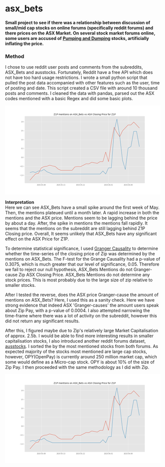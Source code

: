 # asx_bets
#### Small project to see if there was a relationship between discussion of small/mid cap stocks on online forums (specifically reddit forums) and there prices on the ASX Market. On several stock market forums online, some users are accused of [Pumping and Dumping](https://en.wikipedia.org/wiki/Pump_and_dump) stocks, artificially inflating the price.

### Method
I chose to use reddit user posts and comments from the subreddits, ASX_Bets and ausstocks. Fortunately, Reddit have a free API which does not have too hard usage restrictions. I wrote a small python script that pulled the post data accompanied with other features such as the user, time of posting and date. This script created a CSV file with around 10 thousand posts and comments. I cleaned the data with pandas, parsed out the ASX codes mentioned with a basic Regex and did some basic plots.

![img](/zip_asx_bets_vs_asx_price.png)

**Interpretation**<br>
Here we can see ASX_Bets have a small spike around the first week of May. Then, the mentions plateued until a month later. A rapid increase in both the mentions and the ASX price. Mentions seem to be lagging behind the price by about a day. After, the spike in mentions the mentions fall rapidly. It seems that the mentions on the subreddit are still lagging behind Z1P Closing price. Overall, It seems unlikely that ASX_Bets have any significant effect on the ASX Price for Z1P.

To determine statistical significance, I used [Granger Causality](https://en.wikipedia.org/wiki/Granger_causality) to determine whether the time-series of the closing price of Zip was determined by the mentions on ASX_Bets. The F-test for the Grange Causality had a p-value of 0.3075, which is much greater that our level of significance, 0.05. Therefore we fail to reject our null hypothesis, ASX_Bets Mentions do not Granger-cause Zip ASX Closing Price. ASX_Bets Mentions do not determine any stock prices. This is most probably due to the large size of zip relative to smaller stocks.

After I tested the reverse, does the ASX price Granger-cause the amount of mentions on ASX_Bets? Here, I used this as a sanity check. Here we have strong evidence that indeed ASX 'Granger-causes' the amount users speak about Zip Pay, with a p-value of 0.0004. I also attempted narrowing the time-frame where there was a lot of activity on the subreddit, however this did not return any significant results.

After this, I figured maybe due to Zip's relatively large Market Capitalisation of approx. 2.5b. I would be able to find more interesting results in smaller capitalisation stocks, I also introduced another reddit forums dataset, [ausstocks](https://www.reddit.com/r/ausstocks/wiki/index). I sorted the by the most mentioned stocks from both forums. As expected majority of the stocks most mentioned are large cap stocks, however, OPY(OpenPay) is currently around 250 million market cap, which some would define as a Micro-cap stock. OPY is about 10% of the size of Zip Pay. I then proceeded with the same methodology as I did with Zip. 

![img2](/zip_asx_bets_vs_asx_price.png)


